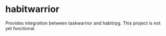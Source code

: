 # habitwarrior
Provides integration between taskwarrior and habitrpg.
This project is not yet functional.
